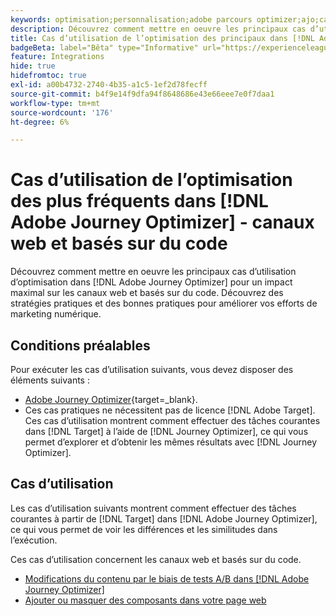 ```yaml
---
keywords: optimisation;personnalisation;adobe parcours optimizer;ajo;cas d’utilisation;scénarios;web;basé sur le code
description: Découvrez comment mettre en oeuvre les principaux cas d’utilisation d’optimisation dans Adobe Journey Optimizer pour un impact maximal.
title: Cas d’utilisation de l’optimisation des principaux dans [!DNL Adobe Journey Optimizer]  - canaux web et basés sur du code
badgeBeta: label="Bêta" type="Informative" url="https://experienceleague.adobe.com/docs/target/using/introduction/intro.html#beta newtab=true?lang=fr" tooltip="Quelles sont les fonctionnalités bêta dans  [!DNL Adobe Target] ?"
feature: Integrations
hide: true
hidefromtoc: true
exl-id: a00b4732-2740-4b35-a1c5-1ef2d78fecff
source-git-commit: b4f9e14f9dfa94f8648686e43e66eee7e0f7daa1
workflow-type: tm+mt
source-wordcount: '176'
ht-degree: 6%

---
```


# Cas d’utilisation de l’optimisation des plus fréquents dans [!DNL Adobe Journey Optimizer] - canaux web et basés sur du code

Découvrez comment mettre en oeuvre les principaux cas d’utilisation d’optimisation dans [!DNL Adobe Journey Optimizer] pour un impact maximal sur les canaux web et basés sur du code. Découvrez des stratégies pratiques et des bonnes pratiques pour améliorer vos efforts de marketing numérique.

## Conditions préalables

Pour exécuter les cas d’utilisation suivants, vous devez disposer des éléments suivants :

* [Adobe Journey Optimizer](https://experienceleague.adobe.com/en/docs/journey-optimizer/using/get-started/get-started){target=_blank}.
* Ces cas pratiques ne nécessitent pas de licence [!DNL Adobe Target]. Ces cas d’utilisation montrent comment effectuer des tâches courantes dans [!DNL Target] à l’aide de [!DNL Journey Optimizer], ce qui vous permet d’explorer et d’obtenir les mêmes résultats avec [!DNL Journey Optimizer].

## Cas d’utilisation

Les cas d’utilisation suivants montrent comment effectuer des tâches courantes à partir de [!DNL Target] dans [!DNL Adobe Journey Optimizer], ce qui vous permet de voir les différences et les similitudes dans l’exécution.

Ces cas d’utilisation concernent les canaux web et basés sur du code.

* [Modifications du contenu par le biais de tests A/B dans  [!DNL Adobe Journey Optimizer]](/help/main/c-integrating-target-with-mac/ajo/content-change-using-ajo.md)
* [Ajouter ou masquer des composants dans votre page web](/help/main/c-integrating-target-with-mac/ajo/add-hide-content-using-ajo.md)
